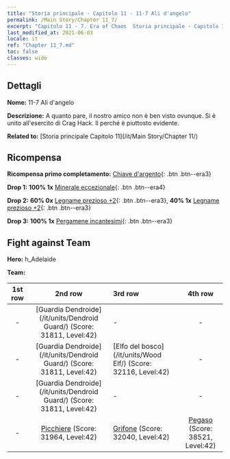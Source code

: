 ```yaml
---
title: "Storia principale - Capitolo 11 - 11-7 Ali d'angelo"
permalink: /Main Story/Chapter 11_7/
excerpt: "Capitolo 11 - 7. Era of Chaos  Storia principale - Capitolo 11_7. 11-7 Ali d'angelo"
last_modified_at: 2021-06-03
locale: it
ref: "Chapter 11_7.md"
toc: false
classes: wide
---
```


## Dettagli

 **Nome:** 11-7 Ali d'angelo

 **Descrizione:** A quanto pare, il nostro amico non è ben visto ovunque. Si è unito all'esercito di Crag Hack. Il perché è piuttosto evidente.

 **Related to:** [Storia principale Capitolo 11](/it/Main Story/Chapter 11/)

## Ricompensa

 **Ricompensa primo completamento:** [Chiave d'argento](/ItemsIT/con_693/){: .btn .btn--era3}

 **Drop 1:** **100% 1x** [Minerale eccezionale](/ItemsIT/mat_33/){: .btn .btn--era4}

 **Drop 2:** **60% 0x** [Legname prezioso +2](/ItemsIT/mat_27/){: .btn .btn--era3}, **40% 1x** [Legname prezioso +2](/ItemsIT/mat_27/){: .btn .btn--era3}

 **Drop 3:** **100% 1x** [Pergamene incantesimi](/ItemsIT/con_694/){: .btn .btn--era3}


## Fight against Team
 **Hero:** h_Adelaide

 **Team:**


  | 1st row | 2nd row | 3rd row | 4th row |
  |:----:|:----:|:----|:----:|
  | - | [Guardia Dendroide](/it/units/Dendroid Guard/) (Score: 31811, Level:42)  | - | - |
  | - | [Guardia Dendroide](/it/units/Dendroid Guard/) (Score: 31811, Level:42)  | [Elfo del bosco](/it/units/Wood Elf/) (Score: 32116, Level:42)  | - |
  | - | [Guardia Dendroide](/it/units/Dendroid Guard/) (Score: 31811, Level:42)  | - | - |
  | - | [Picchiere](/it/units/Pikeman/) (Score: 31964, Level:42)  | [Grifone](/it/units/Griffin/) (Score: 32040, Level:42)  | [Pegaso](/it/units/Pegasus/) (Score: 38521, Level:42)  |


